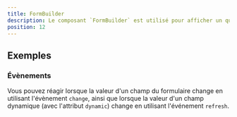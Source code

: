 ```yaml
---
title: FormBuilder
description: Le composant `FormBuilder` est utilisé pour afficher un questionnaire.
position: 12
---
```


<doc-tabs light>

<doc-tab-item label="Utilisation">

## Exemples

### Évènements

Vous pouvez réagir lorsque la valeur d'un champ du formulaire change en utilisant l'évènement `change`, ainsi que lorsque la valeur d'un champ dynamique (avec l'attribut `dynamic`) change en utilisant l'événement `refresh`.

<doc-example file="form-builder/events"></doc-example>

</doc-tab-item>

<doc-tab-item label="API">
<doc-api name="form-builder"></doc-api>
</doc-tab-item>

</doc-tabs>
